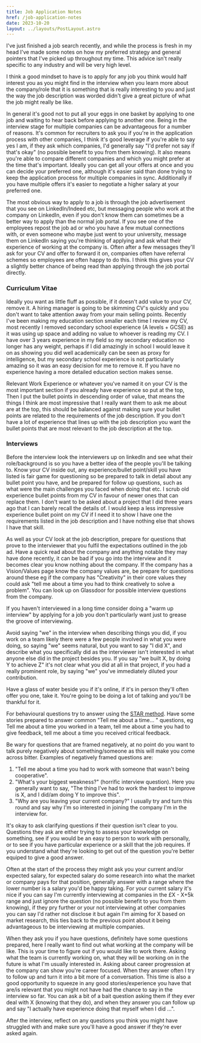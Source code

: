 ```yaml
---
title: Job Application Notes
href: /job-application-notes
date: 2023-10-20    
layout: ../layouts/PostLayout.astro
---
```

I've just finished a job search recently, and while the process is fresh in my head I've made some notes on how my preferred strategy and general pointers that I've picked up throughout my time.
This advice isn't really specific to any industry and will be very high level.


I think a good mindset to have is to apply for any job you think would half interest you as you might find in the interview when you learn more about the company/role that it is something that is really interesting to you
 and just the way the job description was worded didn't give a great picture of what the job might really be like.

In general it's good not to put all your eggs in one basket by applying to one job and waiting to hear back before applying to another one. Being in the interview stage for multiple companies can be advantageous for a number of reasons.
It's common for recruiters to ask you if you're in the application process with other companies, I think it's good leverage if you're able to say yes I am, if they ask which companies, I'd generally say "I'd prefer not say if that's okay" (no possible benefit to you from them knowing). It also means you're able to compare different companies and which you might prefer at the time that's important. Ideally you can get all your offers at once and you can decide your preferred one, although it's easier said than done trying to keep the application process for multiple companies in sync. Additionally if you have multiple offers it's easier to negotiate a higher salary at your preferred one.

The most obvious way to apply to a job is through the job advertisement that you see on LinkedIn/Indeed etc, but messaging people who work at the company on LinkedIn, even if you don't know them can sometimes be a better way to apply than the normal job portal. If you see one of the employees repost the job ad or who you have a few mutual connections with, or even someone who maybe just went to your university, message them on LinkedIn saying you're thinking of applying and ask what their experience of
working at the company is. Often after a few messages they'll ask for your CV and offer to forward it on, companies often have referral schemes so employees are often happy to do this. I think this gives your CV a slightly better chance of being read than applying through the job portal directly.

### Curriculum Vitae

Ideally you want as little fluff as possible, if it doesn't add value to your CV, remove it. A hiring manager is going to be skimming CV's quickly and you don't want to take attention
away from your main selling points. Recently I've been making my education section smaller each time I review my CV, most recently I removed secondary school experience (A levels + GCSE) as it was using up space and adding no value to whoever is reading my CV.
 I have over 3 years experience in my field so my secondary education no longer has any weight, perhaps if I did amazingly in school I would leave it on as showing you did well academically can be seen as proxy for intelligence, but
 my secondary school experience is not particularly amazing so it was an easy decision for me to remove it. If you have no experience having a more detailed education section makes sense.

Relevant Work Experience or whatever you've named it on your CV is the most important section if you already have experience so put at the top, Then I put the bullet points in descending order of value, that means the things
 I think are most impressive that I really want them to ask me about are at the top, this should be balanced against making sure your bullet points are related to the requirements of the job description. If you
 don't have a lot of experience that lines up with the job description you want the bullet points that are most relevant to the job description at the top.

### Interviews

Before the interview look the interviewers up on linkedIn and see what their role/background is so you have a better idea of the people you'll be talking to. Know your CV inside out, any experience/bullet point/skill you have listed is fair game for questioning
 so be prepared to talk in detail about any bullet point you have, and be prepared for follow up questions, such as what were the main challenges you faced when doing that etc.
 I scrub old experience bullet points from my CV in favour of newer ones that can replace them. I don't want to be asked about a project that I did three years ago that I can barely recall the details of.
 I would keep a less impressive experience bullet point on my CV if I need it to show I have one the requirements listed in the job description and I have nothing else that shows I have that skill.

As well as your CV look at the job description, prepare for questions that prove to the interviewer that you fulfil the expectations outlined in the job ad.
 Have a quick read about the company and anything notable they may have done recently, it can be bad if you go into the interview and it becomes clear you know nothing about the company.
 If the company has a Vision/Values page know the company values are, be prepare for questions around these eg if the company has "Creativity" in their core values they could ask "tell me about a time you had to think creatively to solve a problem". You can look up on Glassdoor for possible interview questions from the company.

If you haven't interviewed in a long time consider doing a "warm up interview" by applying for a job you don't particularly want just to grease the groove of interviewing.

Avoid saying "we" in the interview when describing things you did, if you work on a team likely there were a few people involved in what you were doing, so saying "we" seems natural,
but you want to say "I did X", and describe what you specifically did as the interviewer isn't interested in what anyone else did in the project besides you.
If you say "we built X, by doing Y to achieve Z" it's not clear what you did at all in that project, if you had a really prominent role, by saying "we" you've immediately diluted your contribution.

Have a glass of water beside you if it's online, if it's in person they'll often offer you one, take it. You're going to be doing a lot of talking and you'll be thankful for it.

For behavioural questions try to answer using the [STAR method](https://nationalcareers.service.gov.uk/careers-advice/interview-advice/the-star-method). Have some stories prepared to answer common "Tell me about a time... "  questions, eg Tell me about a time you worked in a team, tell me about a time you had to give feedback, tell me about a time you received critical feedback.

Be wary for questions that are framed negatively, at no point do you want to talk purely negatively about something/someone as this will make you come across bitter. Examples of negatively framed questions are:
 1. "Tell me about a time you had to work with someone that wasn't being cooperative".
 2. "What's your biggest weakness?" (horrific interview question). Here you generally want to say, "The thing I've had to work the hardest to improve is X, and I did/am doing Y to improve this".
 3. "Why are you leaving your current company?" I usually try and turn this round and say why I'm so interested in joining the company I'm in the interview for.

It's okay to ask clarifying questions if their question isn't clear to you. Questions they ask are either trying to assess your knowledge on something, see if you would be an easy to person to work with personally, or to see if you have particular experience or a skill that the job requires. If you understand what they're looking to get out of the question you're better equiped to give a good answer.

Often at the start of the process they might ask you your current and/or expected salary, for expected salary do some research into what the market or company pays for that position, generally answer with a range where the lower number is a salary you'd be happy taking. For your current salary it's nice if you can say I'm currently interviewing at companies in the £X - X+5k range and just ignore the question (no possible benefit to you from them knowing), if they pry further or your not interviewing at other companies
you can say I'd rather not disclose it but again I'm aiming for X based on market research, this ties back to the previous point about it being advantageous to be interviewing at multiple companies.

When they ask you if you have questions, definitely have some questions prepared, here I really want to find out what working at the company will be like. This is your time to figure out if you would like to work there. Asking what the team is currently working on, what they will be working on in the future is what I'm usually interested in. Asking about career progression at the company can show you're career focused. When they answer often I try to follow up and turn it into a bit more of a conversation. This time is also a good opportunity to squeeze in any good stories/experience you have that are/is relevant that you might not have had the chance to say in the interview so far. You can ask a bit of a bait question asking them if they ever deal with X (knowing that they do), and when they answer you can follow up and say  "I actually have experience doing that myself when I did ...".

After the interview, reflect on any questions you think you might have struggled with and make sure you'll have a good answer if they're ever asked again.